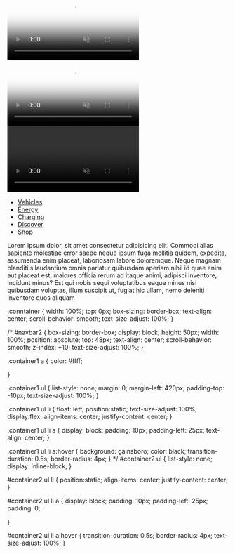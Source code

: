 <div class="tcl-video" data-component-status="initialized">
        <video class="tcl-asset tcl-video__asset lozad tcl-objectfit-position tcl-objectfit-position--center visible-no-fade-in" preload="auto" playsinline="" data-autoplay-desktop="true" data-autoplay-portrait="true" data-autoplay-mobile="true" data-play-on-hover="false" muted="" loop="" poster="https://digitalassets.tesla.com/tesla-contents/image/upload/f_auto,q_auto/Model-3-Main-Hero-Desktop-Poster-NA.jpg" data-poster-desktop="https://digitalassets.tesla.com/tesla-contents/image/upload/f_auto,q_auto/Model-3-Main-Hero-Desktop-Poster-NA.jpg" data-poster-portrait="https://digitalassets.tesla.com/tesla-contents/image/upload/f_auto,q_auto/Model-3-Main-Hero-Desktop-Poster-NA.jpg" data-poster-mobile="https://digitalassets.tesla.com/tesla-contents/image/upload/f_auto,q_auto/Model-3-Main-Hero-Mobile-Poster-NA.jpg" data-src-desktop="https://digitalassets.tesla.com/tesla-contents/video/upload/f_auto,q_auto/Model-3-Main-Hero-Desktop-LHD-Animation.webm" data-src-portrait="https://digitalassets.tesla.com/tesla-contents/video/upload/f_auto,q_auto/Model-3-Main-Hero-Desktop-LHD-Animation.webm" data-src-mobile="https://digitalassets.tesla.com/tesla-contents/video/upload/f_auto,q_auto/Model-3-Main-Hero-Mobile-LHD-Animation.webm" data-src="https://digitalassets.tesla.com/tesla-contents/video/upload/f_auto,q_auto/Model-3-Main-Hero-Desktop-LHD-Animation.webm" data-object-fit="true" src="https://digitalassets.tesla.com/tesla-contents/video/upload/f_auto,q_auto/Model-3-Main-Hero-Desktop-LHD-Animation.webm" data-loaded="true" autoplay=""></video>
        <noscript>
          <video class="tcl-asset tcl-video__asset lozad tcl-objectfit-position tcl-objectfit-position--center" preload="auto" playsinline data-autoplay-desktop="true" data-autoplay-portrait="true" data-autoplay-mobile="true" data-play-on-hover="false" muted loop poster="https://digitalassets.tesla.com/tesla-contents/image/upload/f_auto,q_auto/Model-3-Main-Hero-Desktop-Poster-NA.jpg" src="https://digitalassets.tesla.com/tesla-contents/video/upload/f_auto,q_auto/Model-3-Main-Hero-Desktop-LHD-Animation.webm"></video>
        </noscript>
            </div>
<div class="container1">
    <video class="video" src="../Tesla_HomePage/videos/Model-3-Main-Hero-Desktop-LHD-Animation.webm" type="video/mp4"
     autoplay=""  preload="auto" playsinline="" data-autoplay-desktop="true" data-autoplay-portrait="true" 
     data-autoplay-mobile="true" data-play-on-hover="false" muted="" loop=""></video>
    <div id="navbar2">
        <ul class="banner2">
            <li><a href="vehicles.html">Vehicles</a></li>
              <li><a href="energy.html">Energy</a></li>
              <li><a href="Charging.html">Charging</a></li>
              <li><a href="discover.html">Discover</a></li>
              <li><a href="shop.html">Shop</a></li>
            </ul>
        </div>
  </div>
  <div class="container2">
  Lorem ipsum dolor, sit amet 
  consectetur adipisicing elit. 
  Commodi alias sapiente molestiae 
  error saepe neque ipsum fuga mollitia 
  quidem, expedita, assumenda 
  enim placeat, laboriosam 
  labore doloremque. Neque 
  magnam blanditiis laudantium 
  omnis pariatur quibusdam 
  aperiam nihil id quae 
  enim aut placeat est, 
  maiores officia rerum ad
   itaque animi, adipisci 
   inventore, incidunt minus? 
   Est qui nobis sequi 
   voluptatibus eaque minus 
   nisi quibusdam voluptas, 
   illum suscipit ut, fugiat 
   hic ullam, nemo deleniti 
   inventore quos aliquam 
  
  </div>

.conntainer { 
    width: 100%;
    top: 0px;
    box-sizing: border-box;
    text-align: center;
    scroll-behavior: smooth;
    text-size-adjust: 100%;
}


/* #navbar2 {
    box-sizing: border-box;
    display: block;
    height: 50px;
    width: 100%;
    position: absolute;
    top: 48px;
    text-align: center;
    scroll-behavior: smooth;
    z-index: +10;
    text-size-adjust: 100%;
}



.container1 a {
    color: #ffff;

}

.container1 ul {
    list-style: none;
    margin: 0;
    margin-left: 420px;
    padding-top: -10px;
    text-size-adjust: 100%;
}

.container1 ul li {
    float: left;
    position:static;
    text-size-adjust: 100%;
    display:flex;
    align-items: center;
  justify-content: center;
}

.container1 ul li a {
    display: block;
    padding: 10px;
    padding-left: 25px;
    text-align: center;
}

.container1 ul li a:hover {
    background: gainsboro;
    color: black;
    transition-duration: 0.5s;
    border-radius: 4px;
}
 */
#container2 ul {
    list-style: none;
    display: inline-block; 
}

#container2 ul li {
    position:static;
    align-items: center;
    justify-content: center;
}

#container2 ul li a {
    display: block;
    padding: 10px;
    padding-left: 25px;
    padding: 0;

}

#container2 ul li a:hover {
    transition-duration: 0.5s;
    border-radius: 4px;
    text-size-adjust: 100%;
} 
